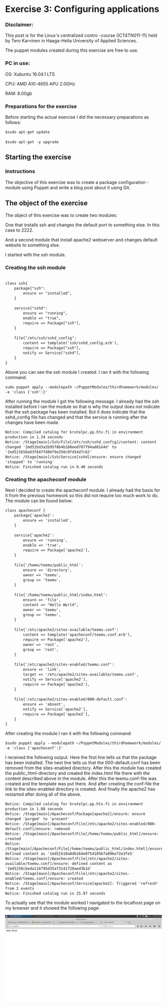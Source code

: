 # Exercise 3: Configuring applications

### Disclaimer:

This post is for the Linux's centralized contro -course (ICT4TN011-11) held by Tero Karvinen in Haaga-Helia University of Applied Sciences.

The puppet modules created during this exercise are free to use.

### PC in use:

OS: Xubuntu 16.04.1 LTS

CPU: AMD A10-4655 APU 2.0GHz

RAM: 8.00gb

### Preparations for the exercise

Before starting the actual exercise I did the necessary preparations as follows:

```
$sudo apt-get update

$sudo apt-get -y upgrade
```
## Starting the exercise

### Instructions

The objective of this exercise was to create a package configuration -module using Puppet and write a blog post about it using Git.

## The object of the exercise

The object of this exercise was to create two modules:

One that installs ssh and changes the default port to something else. In this case to 2222.

And a second module that install apache2 webserver and changes default website to something else.

I started with the ssh module.

### Creating the ssh module

```

class ssh{	
	package{"ssh":
		ensure => "installed",
	}
	
	service{"sshd":
		ensure => "running",
		enable => "true",
		require => Package["ssh"],
	}
	
	file{"/etc/ssh/sshd_config":
		content => template('ssh/sshd_config.erb'),
		require => Package["ssh"],
		notify => Service["sshd"],
	}
}
```
Above you can see the ssh module I created. I ran it with the following command.

```
sudo puppet apply --modulepath ~/PuppetModules/thirdhomework/modules/ -e 'class {'ssh':}'
```
After running the module I got the following message. I already had the ssh installed before I ran the module so that is why the output does not indicate
that the ssh package has been installed. But it does indicate that the sshd_config file has changed and that the service is running after the changes have been made.
```
Notice: Compiled catalog for krutelpc.pp.htv.fi in environment production in 1.34 seconds
Notice: /Stage[main]/Ssh/File[/etc/ssh/sshd_config]/content: content changed '{md5}bd3a2b95f8b4b180eed707794ad81e4d' to '{md5}1b50a03f847fd86f9e350c0fd54d7c62'
Notice: /Stage[main]/Ssh/Service[sshd]/ensure: ensure changed 'stopped' to 'running'
Notice: Finished catalog run in 0.40 seconds
```
### Creating the apacheconf module

Next I decided to create the apacheconf module. I already had the basis for it from the previous homework so this did not require too much work to do. The module can be found below: 

```
class apacheconf {
	package{'apache2':
		ensure => 'installed',
	}

	service{'apache2':
		ensure => 'running',
		enable => 'true',
		require => Package['apache2'],
	}
	
	file{'/home/teemu/public_html':
		ensure => 'directory',
		owner => 'teemu',
		group => 'teemu',
	}
	
	file{'/home/teemu/public_html/index.html':
		ensure => 'file',
		content => "Hello World",
		owner => 'teemu',
		group => 'teemu',
	}

	file{'/etc/apache2/sites-available/teemu.conf':
		content => template('apacheconf/teemu.conf.erb'),
		require => Package['apache2'],
		owner => 'root',
		group => 'root',
	}
	
	file{'/etc/apache2/sites-enabled/teemu.conf':
		ensure => 'link',
		target => '/etc/apache2/sites-available/teemu.conf',
		notify => Service['apache2'],
		require => Package['apache2'],
	}
	
	file{'/etc/apache2/sites-enabled/000-default.conf':
		ensure => 'absent',
		notify => Service['apache2'],
		require => Package['apache2'],
	}
}
```
After creating the module I ran it with the following command:

```
$sudo puppet apply --modulepath ~/PuppetModules/thirdhomework/modules/ -e 'class {'apacheconf':}'
```

I received the following output. Here the first line tells us that the package has been installed. The next line tells us that the 000-default.conf has been removed from the sites-enabled directory. After this the module has created the public_html-directory and created the index.html file there with the content described above in the module.
After this the teemu.conf-file was created and the template was put there. And after creating the conf-file the link to the sites-enabled directory is created. And finally the apache2 has restarted after doing all of the above.

```
Notice: Compiled catalog for krutelpc.pp.htv.fi in environment production in 1.08 seconds
Notice: /Stage[main]/Apacheconf/Package[apache2]/ensure: ensure changed 'purged' to 'present'
Notice: /Stage[main]/Apacheconf/File[/etc/apache2/sites-enabled/000-default.conf]/ensure: removed
Notice: /Stage[main]/Apacheconf/File[/home/teemu/public_html]/ensure: created
Notice: /Stage[main]/Apacheconf/File[/home/teemu/public_html/index.html]/ensure: defined content as '{md5}b10a8db164e0754105b7a99be72e3fe5'
Notice: /Stage[main]/Apacheconf/File[/etc/apache2/sites-available/teemu.conf]/ensure: defined content as '{md5}58cbeda116795d35af3141728aed3b1d'
Notice: /Stage[main]/Apacheconf/File[/etc/apache2/sites-enabled/teemu.conf]/ensure: created
Notice: /Stage[main]/Apacheconf/Service[apache2]: Triggered 'refresh' from 2 events
Notice: Finished catalog run in 25.97 seconds
```

To actually see that the module worked I navigated to the localhost page on my browser and it showed the following page:

![alt-text](https://github.com/GarStiver/PuppetModules/blob/master/thirdhomework/localhost.png "localhost")

